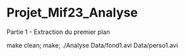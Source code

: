 # Projet_Mif23_Analyse

Partie 1 - Extraction du premier plan

make clean; make; ./Analyse Data/fond1.avi Data/perso1.avi
